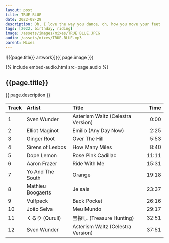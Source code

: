 ```yaml
---
layout: post
title: TRUE BLUE
date: 2022-08-29
description: Oh, I love the way you dance, oh, how you move your feet
tags: [2022, birthday, riding]
image: /assets/images/mixes/TRUE BLUE.JPEG
audio: /assets/mixes/TRUE-BLUE.mp3
parent: Mixes
---
```


![{{page.title}} artwork}]({{ page.image }})

{% include embed-audio.html src=page.audio %}

## {{page.title}}
{{ page.description }}

| Track | Artist            | Title                                | Time  |
|:------|:------------------|:-------------------------------------|------:|
| 1     | Sven Wunder       | Asterism Waltz (Celestra Version)    | 0:00  |
| 2     | Elliot Maginot    | Emilio (Any Day Now)                 | 2:25  |
| 3     | Ginger Root       | Over The Hill                        | 5:53  |
| 4     | Sirens of Lesbos  | How Many Miles                       | 8:40  |
| 5     | Dope Lemon        | Rose Pink Cadillac                   | 11:11 |
| 6     | Aaron Frazer      | Ride With Me                         | 15:31 |
| 7     | Yo And The South  | Orange                               | 19:18 |
| 8     | Mathieu Boogaerts | Je sais                              | 23:37 |
| 9     | Vulfpeck          | Back Pocket                          | 26:16 |
| 10    | João Selva        | Meu Mundo                            | 29:17 |
| 11    | くるり (Quruli)    | 宝探し (Treasure Hunting)            | 32:51 |
| 12    | Sven Wunder       | Asterism Waltz (Celestra Version)    | 37:51 |

